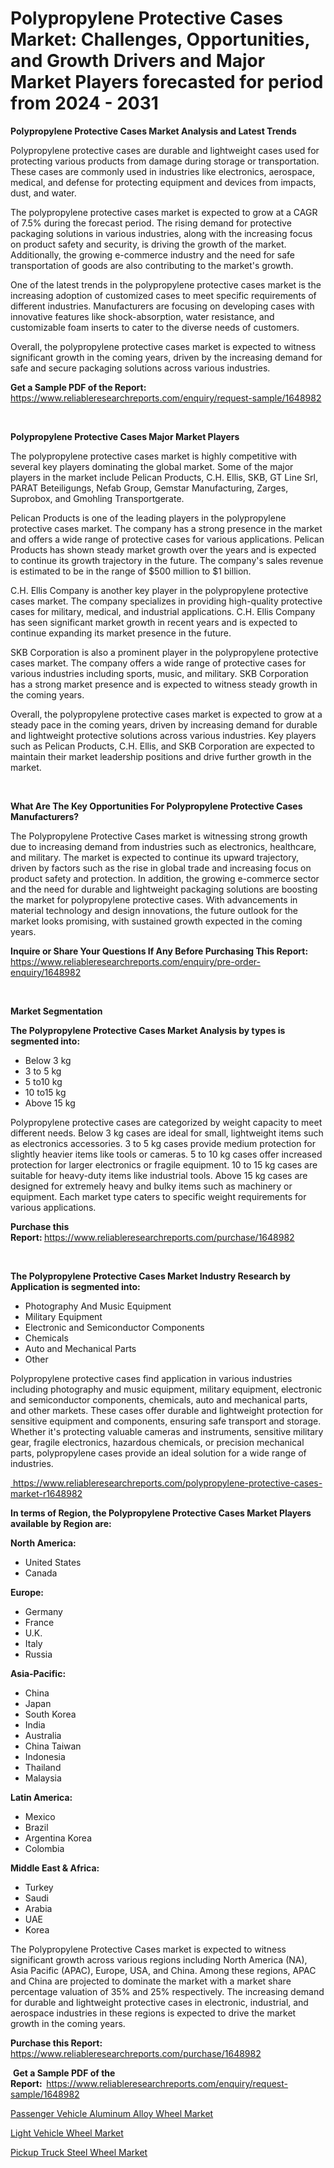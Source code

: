 <p><h1>Polypropylene Protective Cases Market: Challenges, Opportunities, and Growth Drivers and Major Market Players forecasted for period from 2024 - 2031</h1></p><p><strong>Polypropylene Protective Cases Market Analysis and Latest Trends</strong></p>
<p><p>Polypropylene protective cases are durable and lightweight cases used for protecting various products from damage during storage or transportation. These cases are commonly used in industries like electronics, aerospace, medical, and defense for protecting equipment and devices from impacts, dust, and water.</p><p>The polypropylene protective cases market is expected to grow at a CAGR of 7.5% during the forecast period. The rising demand for protective packaging solutions in various industries, along with the increasing focus on product safety and security, is driving the growth of the market. Additionally, the growing e-commerce industry and the need for safe transportation of goods are also contributing to the market's growth.</p><p>One of the latest trends in the polypropylene protective cases market is the increasing adoption of customized cases to meet specific requirements of different industries. Manufacturers are focusing on developing cases with innovative features like shock-absorption, water resistance, and customizable foam inserts to cater to the diverse needs of customers.</p><p>Overall, the polypropylene protective cases market is expected to witness significant growth in the coming years, driven by the increasing demand for safe and secure packaging solutions across various industries.</p></p>
<p><strong>Get a Sample PDF of the Report:&nbsp;</strong> <a href="https://www.reliableresearchreports.com/enquiry/request-sample/1648982">https://www.reliableresearchreports.com/enquiry/request-sample/1648982</a></p>
<p>&nbsp;</p>
<p><strong>Polypropylene Protective Cases Major Market Players</strong></p>
<p><p>The polypropylene protective cases market is highly competitive with several key players dominating the global market. Some of the major players in the market include Pelican Products, C.H. Ellis, SKB, GT Line Srl, PARAT Beteiligungs, Nefab Group, Gemstar Manufacturing, Zarges, Suprobox, and Gmohling Transportgerate.</p><p>Pelican Products is one of the leading players in the polypropylene protective cases market. The company has a strong presence in the market and offers a wide range of protective cases for various applications. Pelican Products has shown steady market growth over the years and is expected to continue its growth trajectory in the future. The company's sales revenue is estimated to be in the range of $500 million to $1 billion.</p><p>C.H. Ellis Company is another key player in the polypropylene protective cases market. The company specializes in providing high-quality protective cases for military, medical, and industrial applications. C.H. Ellis Company has seen significant market growth in recent years and is expected to continue expanding its market presence in the future.</p><p>SKB Corporation is also a prominent player in the polypropylene protective cases market. The company offers a wide range of protective cases for various industries including sports, music, and military. SKB Corporation has a strong market presence and is expected to witness steady growth in the coming years.</p><p>Overall, the polypropylene protective cases market is expected to grow at a steady pace in the coming years, driven by increasing demand for durable and lightweight protective solutions across various industries. Key players such as Pelican Products, C.H. Ellis, and SKB Corporation are expected to maintain their market leadership positions and drive further growth in the market.</p></p>
<p>&nbsp;</p>
<p><strong>What Are The Key Opportunities For Polypropylene Protective Cases Manufacturers?</strong></p>
<p><p>The Polypropylene Protective Cases market is witnessing strong growth due to increasing demand from industries such as electronics, healthcare, and military. The market is expected to continue its upward trajectory, driven by factors such as the rise in global trade and increasing focus on product safety and protection. In addition, the growing e-commerce sector and the need for durable and lightweight packaging solutions are boosting the market for polypropylene protective cases. With advancements in material technology and design innovations, the future outlook for the market looks promising, with sustained growth expected in the coming years.</p></p>
<p><strong>Inquire or Share Your Questions If Any Before Purchasing This Report:</strong> <a href="https://www.reliableresearchreports.com/enquiry/pre-order-enquiry/1648982">https://www.reliableresearchreports.com/enquiry/pre-order-enquiry/1648982</a></p>
<p>&nbsp;</p>
<p><strong>Market Segmentation</strong></p>
<p><strong>The Polypropylene Protective Cases Market Analysis by types is segmented into:</strong></p>
<p><ul><li>Below 3 kg</li><li>3 to 5 kg</li><li>5 to10 kg</li><li>10 to15 kg</li><li>Above 15 kg</li></ul></p>
<p><p>Polypropylene protective cases are categorized by weight capacity to meet different needs. Below 3 kg cases are ideal for small, lightweight items such as electronics accessories. 3 to 5 kg cases provide medium protection for slightly heavier items like tools or cameras. 5 to 10 kg cases offer increased protection for larger electronics or fragile equipment. 10 to 15 kg cases are suitable for heavy-duty items like industrial tools. Above 15 kg cases are designed for extremely heavy and bulky items such as machinery or equipment. Each market type caters to specific weight requirements for various applications.</p></p>
<p><strong>Purchase this Report:&nbsp;</strong><a href="https://www.reliableresearchreports.com/purchase/1648982">https://www.reliableresearchreports.com/purchase/1648982</a></p>
<p>&nbsp;</p>
<p><strong>The Polypropylene Protective Cases Market Industry Research by Application is segmented into:</strong></p>
<p><ul><li>Photography And Music Equipment</li><li>Military Equipment</li><li>Electronic and Semiconductor Components</li><li>Chemicals</li><li>Auto and Mechanical Parts</li><li>Other</li></ul></p>
<p><p>Polypropylene protective cases find application in various industries including photography and music equipment, military equipment, electronic and semiconductor components, chemicals, auto and mechanical parts, and other markets. These cases offer durable and lightweight protection for sensitive equipment and components, ensuring safe transport and storage. Whether it's protecting valuable cameras and instruments, sensitive military gear, fragile electronics, hazardous chemicals, or precision mechanical parts, polypropylene cases provide an ideal solution for a wide range of industries.</p></p>
<p><a href="https://www.reliableresearchreports.com/polypropylene-protective-cases-market-r1648982">&nbsp;https://www.reliableresearchreports.com/polypropylene-protective-cases-market-r1648982</a></p>
<p><strong>In terms of Region, the Polypropylene Protective Cases Market Players available by Region are:</strong></p>
<p>
    <p> <strong> North America: </strong>
        <ul>
            <li>United States</li>
            <li>Canada</li>
        </ul>
        </p> 
    <p> <strong> Europe: </strong>
        <ul>
            <li>Germany</li>
            <li>France</li>
            <li>U.K.</li>
            <li>Italy</li>
            <li>Russia</li>
        </ul>
        </p> 
    <p> <strong> Asia-Pacific: </strong>
        <ul>
            <li>China</li>
            <li>Japan</li>
            <li>South Korea</li>
            <li>India</li>
            <li>Australia</li>
            <li>China Taiwan</li>
            <li>Indonesia</li>
            <li>Thailand</li>
            <li>Malaysia</li>
        </ul>
        </p> 
    <p> <strong> Latin America: </strong>
        <ul>
            <li>Mexico</li>
            <li>Brazil</li>
            <li>Argentina Korea</li>
            <li>Colombia</li>
        </ul>
        </p> 
    <p> <strong> Middle East & Africa: </strong>
        <ul>
            <li>Turkey</li>
            <li>Saudi</li>
            <li>Arabia</li>
            <li>UAE</li>
            <li>Korea</li>
        </ul>
    </p>
    </p>
<p><p>The Polypropylene Protective Cases market is expected to witness significant growth across various regions including North America (NA), Asia Pacific (APAC), Europe, USA, and China. Among these regions, APAC and China are projected to dominate the market with a market share percentage valuation of 35% and 25% respectively. The increasing demand for durable and lightweight protective cases in electronic, industrial, and aerospace industries in these regions is expected to drive the market growth in the coming years.</p></p>
<p><strong>Purchase this Report: </strong><a href="https://www.reliableresearchreports.com/purchase/1648982">https://www.reliableresearchreports.com/purchase/1648982</a></p>
<p>&nbsp;<strong>Get a Sample PDF of the Report:&nbsp;&nbsp;</strong><a href="https://www.reliableresearchreports.com/enquiry/request-sample/1648982">https://www.reliableresearchreports.com/enquiry/request-sample/1648982</a></p>
<p><strong></strong></p>
<p><p><a href="https://medium.com/@alyciaebert/strategic-insights-into-global-passenger-vehicle-aluminum-alloy-wheel-market-trends-2024-2031-72530825bf15">Passenger Vehicle Aluminum Alloy Wheel Market</a></p><p><a href="https://medium.com/@sofyanbudiaman1_67863/light-vehicle-wheel-market-size-market-segmentation-market-trends-and-growth-analysis-forecast-b489865c49f0">Light Vehicle Wheel Market</a></p><p><a href="https://medium.com/@holtman5974/global-pickup-truck-steel-wheel-market-by-product-type-by-application-by-region-and-companies-caa51873530b">Pickup Truck Steel Wheel Market</a></p></p>